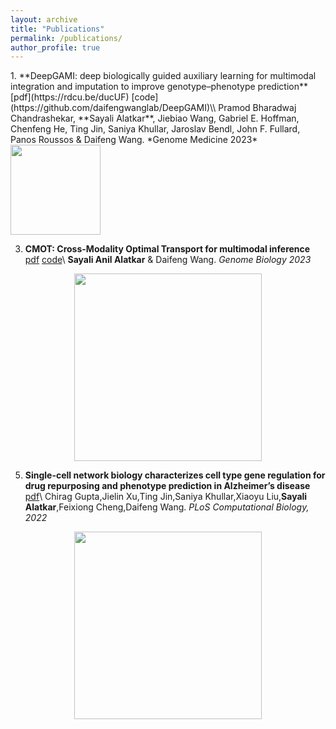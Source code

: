 ```yaml
---
layout: archive
title: "Publications"
permalink: /publications/
author_profile: true
---
```

<div style="display:inline-block;">
   1. **DeepGAMI: deep biologically guided auxiliary learning for multimodal integration and imputation to improve genotype–phenotype prediction** [pdf](https://rdcu.be/ducUF) [code](https://github.com/daifengwanglab/DeepGAMI)\\
Pramod Bharadwaj Chandrashekar, **Sayali Alatkar**, Jiebiao Wang, Gabriel E. Hoffman, Chenfeng He, Ting Jin, Saniya Khullar, Jaroslav Bendl, John F. Fullard, Panos Roussos & Daifeng Wang. *Genome Medicine 2023*
</div>
<div id="qr" style="display:inline-block; min-width:2.2cm; height:3.8cm; align: center;vertical-align: middle;" >
  <img src="https://user-images.githubusercontent.com/57010174/169340516-1d3c46bb-9a4a-4d6a-a710-eeb168e8bb22.png" style="height:3.8cm;">
</div>



 3. **CMOT: Cross-Modality Optimal Transport for multimodal inference** [pdf](https://rdcu.be/ducUy) [code](https://github.com/daifengwanglab/CMOT)\\
**Sayali Anil Alatkar** & Daifeng Wang. *Genome Biology 2023*
<p align="center">
<img src="https://github.com/sayali7/sayali7_temp.github.io/assets/17776179/312bf491-3b2e-4beb-a882-24756579cba7" width="300px" height="300px"></p>

 5. **Single-cell network biology characterizes cell type gene regulation for drug repurposing and phenotype prediction in Alzheimer’s disease** [pdf](https://journals.plos.org/ploscompbiol/article?id=10.1371/journal.pcbi.1010287)\\
Chirag Gupta,Jielin Xu,Ting Jin,Saniya Khullar,Xiaoyu Liu,**Sayali Alatkar**,Feixiong Cheng,Daifeng Wang. *PLoS Computational Biology, 2022*
<p align="center">
<img src="https://github.com/sayali7/sayali7_temp.github.io/assets/17776179/ae0bfed8-1f7a-49c6-8abc-86b59d811292" width="300px" height="300px"></p>

<!-- 
{% if site.author.googlescholar %}
  <div class="wordwrap">You can also find my articles on <a href="{{site.author.googlescholar}}">my Google Scholar profile</a>.</div>
{% endif %}

{% include base_path %}

{% for post in site.publications reversed %}
  {% include archive-single.html %}
{% endfor %}
… -->
